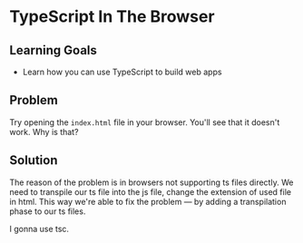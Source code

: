 # TypeScript In The Browser

## Learning Goals

- Learn how you can use TypeScript to build web apps

## Problem

Try opening the `index.html` file in your browser. You'll see that it doesn't work. Why is that?

## Solution

The reason of the problem is in browsers not supporting ts files directly. We need to transpile
our ts file into the js file, change the extension of used file in html. This way we're able
to fix the problem — by adding a transpilation phase to our ts files.

I gonna use tsc.
